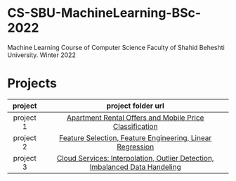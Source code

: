 # CS-SBU-MachineLearning-BSc-2022
Machine Learning Course of Computer Science Faculty of Shahid Beheshti University. Winter 2022


# Projects


| project | project folder url|
| :---: | :---: |
| project 1 | [Apartment Rental Offers and Mobile Price Classification](https://github.com/WuedK/CS-SBU-MachineLearning-BSc-2022/tree/main/submits/98222036/project1) |
| project 2 | [Feature Selection, Feature Engineering, Linear Regression](https://github.com/WuedK/CS-SBU-MachineLearning-BSc-2022/tree/main/submits/98222036/project2) |
| project 3 | [Cloud Services: Interpolation, Outlier Detection, Imbalanced Data Handeling](https://github.com/WuedK/CS-SBU-MachineLearning-BSc-2022/tree/main/submits/98222036/project3) |

